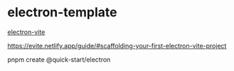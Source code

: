 # electron-template

[electron-vite](https://evite.netlify.app/)

https://evite.netlify.app/guide/#scaffolding-your-first-electron-vite-project

pnpm create @quick-start/electron
